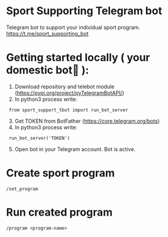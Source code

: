 # Sport Supporting Telegram bot
 Telegram bot to support your individual sport program.
https://t.me/sport_supporting_bot

# Getting started locally ( your domestic bot🤖 ):

1. Download repository and telebot module (https://pypi.org/project/pyTelegramBotAPI/)
2. In python3 process write:
<pre><code> from sport_support_tbot import run_bot_server </code></pre>

3. Get TOKEN from BotFather (https://core.telegram.org/bots)
4. In python3 process write:
<pre><code> run_bot_server('TOKEN') </code></pre>

5. Open bot in your Telegram account. Bot is active.

 # Create sport program 

    /set_program
    

# Run created program

    /program <program-name>
    
